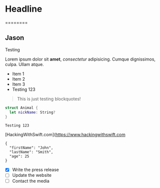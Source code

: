 # Headline
========

## Jason
Testing

Lorem ipsum dolor sit **amet**, *consectetur* adipisicing.  Cumque dignissimos, culpa.  Ullam atque.

* Item 1
* Item 2
* Item 3
* Testing 123

> This is just testing blockquotes!

```swift
struct Animal {
  let nickName: String?
}
```

`
Testing 123
`

[HackingWithSwift.com](https://www.hackingwithswift.com

```
{
  "firstName": "John",
  "lastName": "Smith",
  "age": 25
}
```

- [x] Write the press release
- [ ] Update the website
- [ ] Contact the media
